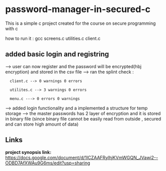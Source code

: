 # password-manager-in-secured-c
This is a simple c project created for the course on secure programming with c

how to run it : gcc screens.c utilities.c client.c 


## added basic login and registring
--> user can now register and the password will be encrypted(hbj encryption) and stored in the csv file
--> ran the splint check :

      client.c --> 0 warnings 0 errors
      
      utilites.c --> 3 warnings 0 errors

      menu.c ---> 0 errors 0 warnings


--> added login functionality and a implemented a structure for temp storage
--> the master passwords has 2 layer of encryption and it is stored in binary file (since binary file cannot be easily read from outside , secured and can store high amount of data)


## Links
**project synopsis link:** https://docs.google.com/document/d/1ICZAAFRylhjKVmWGQN_JVawi2--ODBD7AfXWAu9G6ms/edit?usp=sharing
